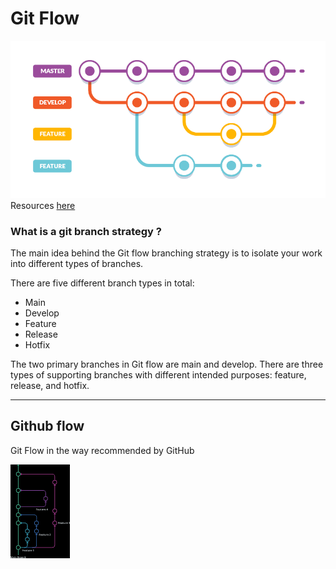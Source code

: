 # Git Flow

![](2021-12-24-15-39-31.png)
Resources [here](https://www.gitkraken.com/learn/git/best-practices/git-branch-strategy)

### What is a git branch strategy ? 
The main idea behind the Git flow branching strategy is to isolate your work into different types of branches.

There are five different branch types in total:

- Main
- Develop
- Feature
- Release
- Hotfix

The two primary branches in Git flow are main and develop. There are three types of supporting branches with different intended purposes: feature, release, and hotfix.

___
## Github flow
Git Flow in the way recommended by GitHub

![GitHub Flow](2021-12-24-15-42-29.png)